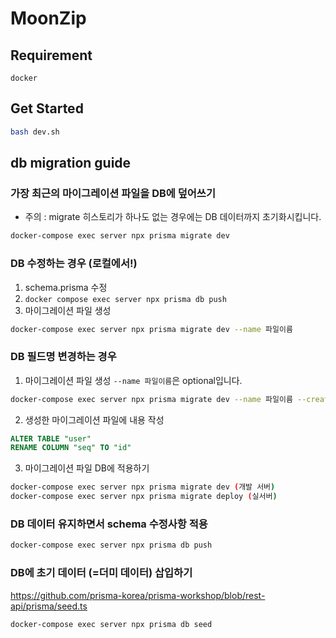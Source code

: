 # MoonZip

## Requirement
```
docker
```

## Get Started
```bash
bash dev.sh
```

## db migration guide
### 가장 최근의 마이그레이션 파일을 DB에 덮어쓰기
- 주의 : migrate 히스토리가 하나도 없는 경우에는 DB 데이터까지 초기화시킵니다.
```bash
docker-compose exec server npx prisma migrate dev
```

### DB 수정하는 경우 (로컬에서!)
1. schema.prisma 수정
2. `docker compose exec server npx prisma db push`
3. 마이그레이션 파일 생성
```bash
docker-compose exec server npx prisma migrate dev --name 파일이름
```

### DB 필드명 변경하는 경우
1. 마이그레이션 파일 생성
`--name 파일이름`은 optional입니다.
```bash
docker-compose exec server npx prisma migrate dev --name 파일이름 --create-only
```

2. 생성한 마이그레이션 파일에 내용 작성
```sql
ALTER TABLE "user"
RENAME COLUMN "seq" TO "id"
```

3. 마이그레이션 파일 DB에 적용하기
```bash
docker-compose exec server npx prisma migrate dev (개발 서버)
docker-compose exec server npx prisma migrate deploy (실서버)
```

### DB 데이터 유지하면서 schema 수정사항 적용
```bash
docker-compose exec server npx prisma db push
```

### DB에 초기 데이터 (=더미 데이터) 삽입하기
https://github.com/prisma-korea/prisma-workshop/blob/rest-api/prisma/seed.ts
```bash
docker-compose exec server npx prisma db seed
```
